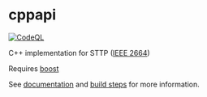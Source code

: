 # cppapi

[![CodeQL](https://github.com/sttp/cppapi/actions/workflows/codeql.yml/badge.svg)](https://github.com/sttp/cppapi/actions/workflows/codeql.yml)

C++ implementation for STTP ([IEEE 2664](https://standards.ieee.org/project/2664.html))

Requires [boost](https://www.boost.org/)

See [documentation](https://sttp.info/) and [build steps](src) for more information.
